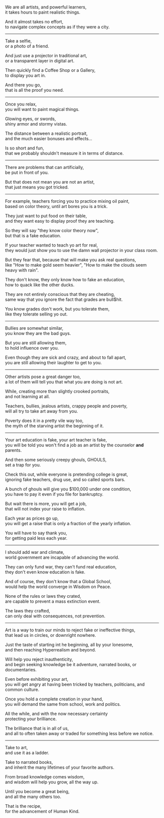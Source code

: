 We are all artists, and powerful learners,\
it takes hours to paint realistic things.

And it almost takes no effort,\
to navigate complex concepts as if they were a city.

---

Take a selfie,\
or a photo of a friend.

And just use a projector in traditional art,\
or a transparent layer in digital art.

Then quickly find a Coffee Shop or a Gallery,\
to display you art in.

And there you go,\
that is all the proof you need.

---

Once you relax,\
you will want to paint magical things.

Glowing eyes, or swords,\
shiny armor and stormy vistas.

The distance between a realistic portrait,\
and the much easier bonuses and effects...

Is so short and fun,\
that we probably shouldn't measure it in terms of distance.

---

There are problems that can artificially,\
be put in front of you.

But that does not mean you are not an artist,\
that just means you got tricked.

---

For example, teachers forcing you to practice mixing oil paint,\
based on color theory, until art bores you is a trick.

They just want to put food on their table,\
and they want easy to display proof they are teaching.

So they will say "they know color theory now",\
but that is a fake education.

If your teacher wanted to teach yo art for real,\
they would just show you to use the damn wall projector in your class room.

But they fear that, because that will make you ask real questions,\
like "How to make gold seem heavier", "How to make the clouds seem heavy with rain".

They don't know, they only know how to fake an education,\
how to quack like the other ducks.

They are not entirely conscious that they are cheating,\
same way that you ignore the fact that grades are bull$hit.

You know grades don't work, but you tolerate them,\
like they tolerate selling yo out.

---

Bullies are somewhat similar,\
you know they are the bad guys.

But you are still allowing them,\
to hold influence over you.

Even though they are sick and crazy, and about to fall apart,\
you are still allowing their laughter to get to you.

---

Other artists pose a great danger too,\
a lot of them will tell you that what you are doing is not art.

While, creating more than slightly crooked portraits,\
and not learning at all.

Teachers, bullies, jealous artists, crappy people and poverty,\
will all try to take art away from you.

Poverty does it in a pretty vile way too,\
the myth of the starving artist the beginning of it.

---

Your art education is fake, your art teacher is fake,\
you will be told you won't find a job as an artist by the counselor **and** parents.

And then some seriously creepy ghouls, GHOULS,\
set a trap for you.

Check this out, while everyone is pretending college is great,\
ignoring fake teachers, drug use, and so called sports bars.

A bunch of ghouls will give you $100,000 under one condition,\
you have to pay it even if you file for bankruptcy.

But wait there is more, you will get a job,\
that will not index your raise to inflation.

Each year as prices go up,\
you will get a raise that is only a fraction of the yearly inflation.

You will have to say thank you,\
for getting paid less each year.

---

I should add war and climate,\
world government are incapable of advancing the world.

They can only fund war, they can't fund real education,\
they don't even know education is fake.

And of course, they don't know that a Global School,\
would help the world converge in Wisdom on Peace.

None of the rules or laws they crated,\
are capable to prevent a mass extinction event.

The laws they crafted,\
can only deal with consequences, not prevention.

---

Art is a way to train our minds to reject fake or ineffective things,\
that lead us in circles, or downright nowhere.

Just the taste of starting int he beginning, all by your lonesome,\
and then reaching Hyperrealism and beyond.

Will help you reject inauthenticity,\
and begin seeking knowledge be it adventure, narrated books, or documentaries.

Even before exhibiting your art,\
you will get angry at having been tricked by teachers, politicians, and common culture.

Once you hold a complete creation in your hand,\
you will demand the same from school, work and politics.

All the while, and with the now necessary certainty\
protecting your brilliance.

The brilliance that is in all of us,\
and all to often taken away or traded for something less before we notice.

---

Take to art,\
and use it as a ladder.

Take to narrated books,\
and inherit the many lifetimes of your favorite authors.

From broad knowledge comes wisdom,\
and wisdom will help you grow, all the way up.

Until you become a great being,\
and all the many others too.

That is the recipe,\
for the advancement of Human Kind.
